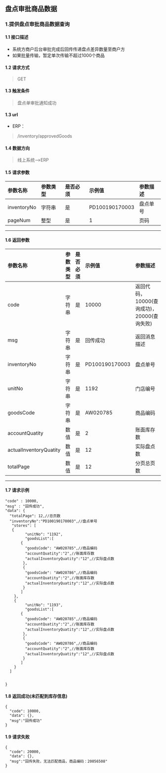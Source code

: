 ## 盘点审批商品数据
### 1.提供盘点审批商品数据查询
#### 1.1 接口描述
* 系统方商户后台审批完成后回传传递盘点差异数量至商户方
* 如果批量传输，暂定单次传输不超过1000个商品
#### 1.2 请求方式
> GET
#### 1.3 触发条件
> 盘点单审批通知成功
#### 1.3 url
* ERP：
> /inventory/approvedGoods
#### 1.4 数据方向
> 线上系统-->ERP
#### 1.5 请求参数
| 参数名称 | 参数类型 | 是否必须 | 示例值 | 参数描述  |
| :---         |     :---      |     :--- | :--- | :--- |
| inventoryNo   | 字符串     | 是    | PD100190170003    | 盘点单号 |
| pageNum   | 整型     | 是    | 1    | 页码 |
--------------------- 
#### 1.6 返回参数
| 参数名称 | 参数类型 | 是否必须 | 示例值 | 参数描述  |
| :---         |     :---      |     :--- | :--- | :--- |
| code   | 字符串     | 是    | 10000    | 返回代码，10000(查询成功)，20000(查询失败) |
| msg   | 字符串    | 是    | 回传成功    | 返回消息描述 |
| inventoryNo   | 字符串     | 是    | PD100190170003    | 盘点单号 |
| unitNo   | 字符串    | 是    | 1192    | 门店编号 |
| goodsCode   | 字符串    | 是    | AW020785    | 商品编码 |
| accountQuatity   | 数值    | 是    | 2   | 账面库存数 |
| actualInventoryQuatity   | 数值    | 是    | 12    | 实际盘点数 |
| totalPage   | 数值    | 是    | 12    | 分页总页数 |
--------------------- 
#### 1.7 请求示例
 ``` 
 "code" : 10000,
 "msg" : "回传成功",
 "data": {
   "totalPage": 12,//总页数
   "inventoryNo":"PD100190170003",//盘点单号
    "stores": [
    {
	      "unitNo": "1192",
	      "goodsList":[
		{
		  "goodsCode": "AW020785",//商品编码
		  "accountQuatity":"2",//账面库存数
		  "actualInventoryQuatity":"12",//实际盘点数
		 },
		 {
		  "goodsCode": "AW020786",//商品编码
		  "accountQuatity":"2",//账面库存数
		  "actualInventoryQuatity":"12",//实际盘点数
		 }
		]
     },
     {
	      "unitNo": "1193",
	      "goodsList":[
		{
		  "goodsCode": "AW020785",//商品编码
		  "accountQuatity":"2",//账面库存数
		  "actualInventoryQuatity":"12",//实际盘点数
		 },
		 {
		  "goodsCode": "AW020786",//商品编码
		  "accountQuatity":"2",//账面库存数
		  "actualInventoryQuatity":"12",//实际盘点数
		 }
		]
     }
   ]
  
   
 }
```
#### 1.8 返回成功(未匹配到库存信息)
```
{
  "code": 10000,
  "data": {},
  "msg":"回传成功"
}
```
#### 1.9 请求失败
```
{
  "code": 20000,
  "data": {},
  "msg":"回传失败，无法匹配商品，商品编码：20056508"
}
```

